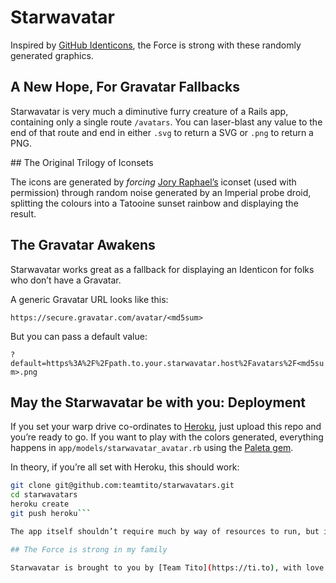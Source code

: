 # Starwavatar

Inspired by [GitHub Identicons](https://github.com/blog/1586-identicons), the Force is strong with these randomly generated graphics.

## A New Hope, For Gravatar Fallbacks

Starwavatar is very much a diminutive furry creature of a Rails app, containing only a single route `/avatars`. You can laser-blast any value to the end of that route and end in either `.svg` to return a SVG or `.png` to return a PNG.

## The Original Trilogy of Iconsets

The icons are generated by _forcing_ [Jory Raphael’s](http://sensibleworld.com/news/more-free-star-wars-icons/) iconset (used with permission) through random noise generated by an Imperial probe droid, splitting the colours into a Tatooine sunset rainbow and displaying the result. 

## The Gravatar Awakens

Starwavatar works great as a fallback for displaying an Identicon for folks who don’t have a Gravatar.

A generic Gravatar URL looks like this:

`https://secure.gravatar.com/avatar/<md5sum>`

But you can pass a default value:

`?default=https%3A%2F%2Fpath.to.your.starwavatar.host%2Favatars%2F<md5sum>.png`

## May the Starwavatar be with you: Deployment

If you set your warp drive co-ordinates to [Heroku](https://heroku.com), just upload this repo and you’re ready to go. If you want to play with the colors generated, everything happens in `app/models/starwavatar_avatar.rb` using the [Paleta gem](https://github.com/jordanstephens/paleta).

In theory, if you’re all set with Heroku, this should work:

```sh
git clone git@github.com:teamtito/starwavatars.git
cd starwavatars
heroku create
git push heroku```

The app itself shouldn’t require much by way of resources to run, but if you’re going to use it in production, you’re going to want to put it in front of a CDN to make sure that requests for the same asset get cached and delivered from an edge endpoint. We use [Fastly](https://www.fastly.com) and it works great.

## The Force is strong in my family

Starwavatar is brought to you by [Team Tito](https://ti.to), with love and over-zealous fandom.